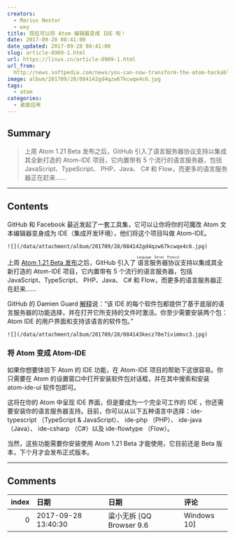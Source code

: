 ```yaml
---
creators:
  - Marius Nestor
  - wxy
title: 现在可以将 Atom 编辑器变成 IDE 啦！
date: 2017-09-28 08:41:00
date_updated: 2017-09-28 08:41:00
slug: article-8909-1.html
url: https://linux.cn/article-8909-1.html
url_from: 
  http://news.softpedia.com/news/you-can-now-transform-the-atom-hackable-text-editor-into-an-ide-with-atom-ide-517804.shtml
image: album/201709/28/084142gd4qzw67kcwqe4c6.jpg
tags:
  - atom
categories:
  - 桌面应用
---
```


## Summary

> 上周 Atom 1.21 Beta 发布之后，GitHub 引入了语言服务器协议支持以集成其全新打造的 Atom-IDE 项目，它内置带有 5 个流行的语言服务器，包括 JavaScript、TypeScript、 PHP、Java、 C# 和 Flow，而更多的语言服务器正在赶来……

***

<!-- more -->

## Contents

GitHub 和 Facebook 最近发起了一套工具集，它可以让你将你的可魔改 Atom 文本编辑器变身成为 IDE（集成开发环境），他们将这个项目叫做 Atom-IDE。

`![](/data/attachment/album/201709/28/084142gd4qzw67kcwqe4c6.jpg)`

上周 [Atom 1.21 Beta 发布](http://blog.atom.io/2017/09/12/atom-1-20.html)之后，GitHub 引入了<ruby> 语言服务器协议 <rp>  （ </rp> <rt>  Language Server Protocol </rt> <rp>  ） </rp></ruby>支持以集成其全新打造的 Atom-IDE 项目，它内置带有 5 个流行的语言服务器，包括 JavaScript、TypeScript、 PHP、Java、 C# 和 Flow，而更多的语言服务器正在赶来……

GitHub 的 Damien Guard [解释](http://blog.atom.io/2017/09/12/announcing-atom-ide.html)说：“该 IDE 的每个软件包都提供了基于底层的语言服务器的功能选择，并在打开它所支持的文件时激活。你至少需要安装两个包：Atom IDE 的用户界面和支持该语言的软件包。”

`![](/data/attachment/album/201709/28/084143kecz70e7ivimmvc3.jpg)`

### 将 Atom 变成 Atom-IDE

如果你想要体验下 Atom 的 IDE 功能，在 Atom-IDE 项目的帮助下这很容易。你只需要在 Atom 的设置窗口中打开安装软件包对话框，并在其中搜索和安装 atom-ide-ui 软件包即可。

这将在你的 Atom 中呈现 IDE 界面，但是要成为一个完全可工作的 IDE ，你还需要安装你的语言服务器支持。目前，你可以从以下五种语言中选择：ide-typescript （TypeScript & JavaScript）、 ide-php （PHP）、 ide-java （Java）、 ide-csharp （C#）以及 ide-flowtype （Flow）。

当然，这些功能需要你安装使用 Atom 1.21 Beta 才能使用，它目前还是 Beta 版本，下个月才会发布正式版本。

***

## Comments

|   index | 日期                | 日期                                 | 评论                                                              |
|--------:|:--------------------|:-------------------------------------|:------------------------------------------------------------------|
|       0 | 2017-09-28 13:40:30 | 粱小无拆 [QQ Browser 9.6|Windows 10] | 还是蛮喜欢这个编辑器的,但是安装插件很卡很慢,这一点vscode做的很好. |
